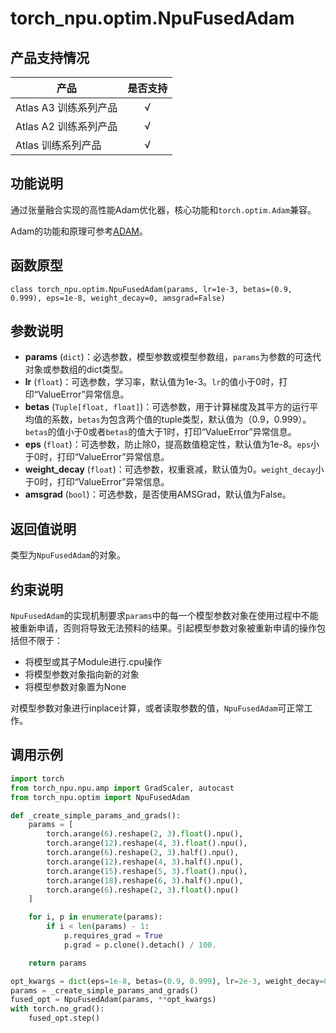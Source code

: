 # torch_npu.optim.NpuFusedAdam

## 产品支持情况

| 产品                                                         | 是否支持 |
| ------------------------------------------------------------ | :------: |
|<term>Atlas A3 训练系列产品</term>            |    √     |
|<term>Atlas A2 训练系列产品</term>  | √   |
|<term>Atlas 训练系列产品</term>                                       |    √     |

## 功能说明

通过张量融合实现的高性能Adam优化器，核心功能和`torch.optim.Adam`兼容。

Adam的功能和原理可参考[ADAM](https://pytorch.org/docs/2.1/generated/torch.optim.Adam.html#adam)。

## 函数原型

```
class torch_npu.optim.NpuFusedAdam(params, lr=1e-3, betas=(0.9, 0.999), eps=1e-8, weight_decay=0, amsgrad=False)
```

## 参数说明

- **params** (`dict`)：必选参数，模型参数或模型参数组，`params`为参数的可迭代对象或参数组的dict类型。
- **lr** (`float`)：可选参数，学习率，默认值为1e-3。`lr`的值小于0时，打印“ValueError”异常信息。
- **betas** (`Tuple[float, float]`)：可选参数，用于计算梯度及其平方的运行平均值的系数，`betas`为包含两个值的tuple类型，默认值为（0.9，0.999）。`betas`的值小于0或者`betas`的值大于1时，打印“ValueError”异常信息。
- **eps** (`float`)：可选参数，防止除0，提高数值稳定性，默认值为1e-8。`eps`小于0时，打印“ValueError”异常信息。
- **weight_decay** (`float`)：可选参数，权重衰减，默认值为0。`weight_decay`小于0时，打印“ValueError”异常信息。
- **amsgrad** (`bool`)：可选参数，是否使用AMSGrad，默认值为False。


## 返回值说明

类型为`NpuFusedAdam`的对象。


## 约束说明

`NpuFusedAdam`的实现机制要求`params`中的每一个模型参数对象在使用过程中不能被重新申请，否则将导致无法预料的结果。引起模型参数对象被重新申请的操作包括但不限于：

- 将模型或其子Module进行.cpu操作
- 将模型参数对象指向新的对象
- 将模型参数对象置为None

对模型参数对象进行inplace计算，或者读取参数的值，`NpuFusedAdam`可正常工作。

## 调用示例

```python
import torch
from torch_npu.npu.amp import GradScaler, autocast
from torch_npu.optim import NpuFusedAdam 

def _create_simple_params_and_grads():
    params = [
        torch.arange(6).reshape(2, 3).float().npu(),
        torch.arange(12).reshape(4, 3).float().npu(),
        torch.arange(6).reshape(2, 3).half().npu(),
        torch.arange(12).reshape(4, 3).half().npu(),
        torch.arange(15).reshape(5, 3).float().npu(),
        torch.arange(18).reshape(6, 3).half().npu(),
        torch.arange(6).reshape(2, 3).float().npu()
    ]

    for i, p in enumerate(params):
        if i < len(params) - 1:
            p.requires_grad = True
            p.grad = p.clone().detach() / 100.

    return params

opt_kwargs = dict(eps=1e-8, betas=(0.9, 0.999), lr=2e-3, weight_decay=0.05)
params = _create_simple_params_and_grads()
fused_opt = NpuFusedAdam(params, **opt_kwargs)
with torch.no_grad():
    fused_opt.step()
```

